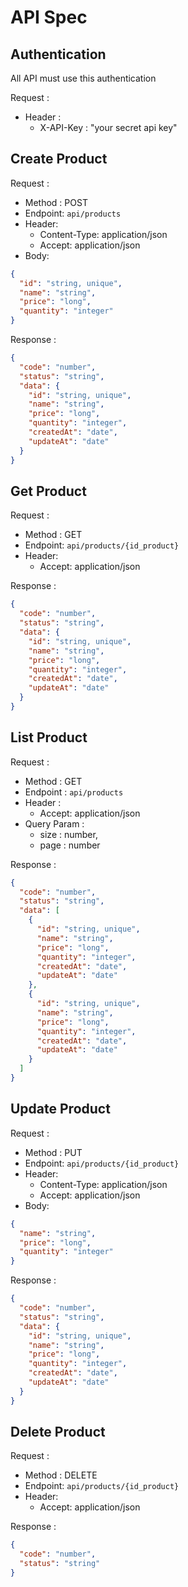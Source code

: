 # API Spec

## Authentication

All API must use this authentication

Request :
- Header :
  - X-API-Key : "your secret api key"

## Create Product

Request :

- Method : POST
- Endpoint: `api/products`
- Header:
    - Content-Type: application/json
    - Accept: application/json
- Body:

```json
{
  "id": "string, unique",
  "name": "string",
  "price": "long",
  "quantity": "integer"
}
```

Response :

```json
{
  "code": "number",
  "status": "string",
  "data": {
    "id": "string, unique",
    "name": "string",
    "price": "long",
    "quantity": "integer",
    "createdAt": "date",
    "updateAt": "date"
  }
}
```

## Get Product

Request :

- Method : GET
- Endpoint: `api/products/{id_product}`
- Header:
    - Accept: application/json

Response :

```json
{
  "code": "number",
  "status": "string",
  "data": {
    "id": "string, unique",
    "name": "string",
    "price": "long",
    "quantity": "integer",
    "createdAt": "date",
    "updateAt": "date"
  }
}
```

## List Product

Request :

- Method : GET
- Endpoint : `api/products`
- Header :
    - Accept: application/json
- Query Param :
    - size : number,
    - page : number

Response :

```json
{
  "code": "number",
  "status": "string",
  "data": [
    {
      "id": "string, unique",
      "name": "string",
      "price": "long",
      "quantity": "integer",
      "createdAt": "date",
      "updateAt": "date"
    },
    {
      "id": "string, unique",
      "name": "string",
      "price": "long",
      "quantity": "integer",
      "createdAt": "date",
      "updateAt": "date"
    }
  ]
}
```

## Update Product

Request :

- Method : PUT
- Endpoint: `api/products/{id_product}`
- Header:
    - Content-Type: application/json
    - Accept: application/json
- Body:

```json
{
  "name": "string",
  "price": "long",
  "quantity": "integer"
}
```

Response :

```json
{
  "code": "number",
  "status": "string",
  "data": {
    "id": "string, unique",
    "name": "string",
    "price": "long",
    "quantity": "integer",
    "createdAt": "date",
    "updateAt": "date"
  }
}
```

## Delete Product

Request :

- Method : DELETE
- Endpoint: `api/products/{id_product}`
- Header:
    - Accept: application/json

Response :

```json
{
  "code": "number",
  "status": "string"
}
```